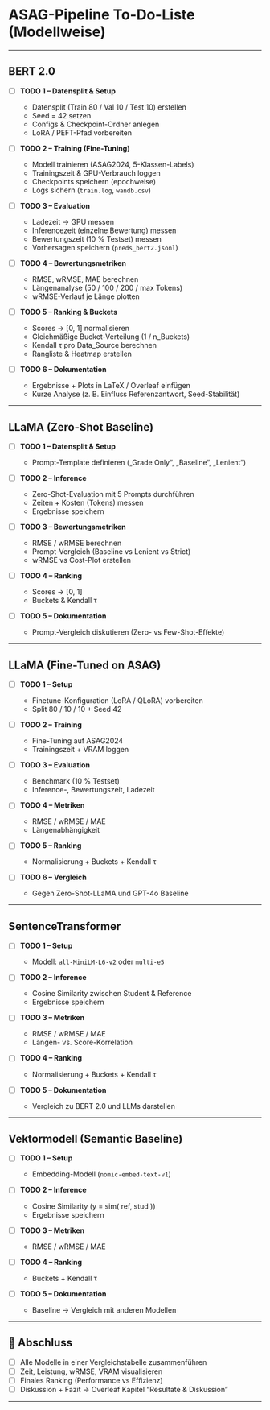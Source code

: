 # ASAG-Pipeline To-Do-Liste (Modellweise)

---

## BERT 2.0

- [ ] **TODO 1 – Datensplit & Setup**

  * Datensplit (Train 80 / Val 10 / Test 10) erstellen
  * Seed = 42 setzen
  * Configs & Checkpoint-Ordner anlegen
  * LoRA / PEFT-Pfad vorbereiten

- [ ] **TODO 2 – Training (Fine-Tuning)**

  * Modell trainieren (ASAG2024, 5-Klassen-Labels)
  * Trainingszeit & GPU-Verbrauch loggen
  * Checkpoints speichern (epochweise)
  * Logs sichern (`train.log`, `wandb.csv`)

- [ ] **TODO 3 – Evaluation**

  * Ladezeit → GPU messen
  * Inferencezeit (einzelne Bewertung) messen
  * Bewertungszeit (10 % Testset) messen
  * Vorhersagen speichern (`preds_bert2.jsonl`)

- [ ] **TODO 4 – Bewertungsmetriken**

  * RMSE, wRMSE, MAE berechnen
  * Längenanalyse (50 / 100 / 200 / max Tokens)
  * wRMSE-Verlauf je Länge plotten

- [ ] **TODO 5 – Ranking & Buckets**

  * Scores → [0, 1] normalisieren
  * Gleichmäßige Bucket-Verteilung (1 / n_Buckets)
  * Kendall τ pro Data_Source berechnen
  * Rangliste & Heatmap erstellen

- [ ] **TODO 6 – Dokumentation**

  * Ergebnisse + Plots in LaTeX / Overleaf einfügen
  * Kurze Analyse (z. B. Einfluss Referenzantwort, Seed-Stabilität)

---

## LLaMA (Zero-Shot Baseline)

- [ ] **TODO 1 – Datensplit & Setup**

  * Prompt-Template definieren („Grade Only“, „Baseline“, „Lenient“)

- [ ] **TODO 2 – Inference**

  * Zero-Shot-Evaluation mit 5 Prompts durchführen
  * Zeiten + Kosten (Tokens) messen
  * Ergebnisse speichern

- [ ] **TODO 3 – Bewertungsmetriken**

  * RMSE / wRMSE berechnen
  * Prompt-Vergleich (Baseline vs Lenient vs Strict)
  * wRMSE vs Cost-Plot erstellen

- [ ] **TODO 4 – Ranking**

  * Scores → [0, 1]
  * Buckets & Kendall τ

- [ ] **TODO 5 – Dokumentation**

  * Prompt-Vergleich diskutieren (Zero- vs Few-Shot-Effekte)

---

## LLaMA (Fine-Tuned on ASAG)

- [ ] **TODO 1 – Setup**

  * Finetune-Konfiguration (LoRA / QLoRA) vorbereiten
  * Split 80 / 10 / 10 + Seed 42

- [ ] **TODO 2 – Training**

  * Fine-Tuning auf ASAG2024
  * Trainingszeit + VRAM loggen

- [ ] **TODO 3 – Evaluation**

  * Benchmark (10 % Testset)
  * Inference-, Bewertungszeit, Ladezeit

- [ ] **TODO 4 – Metriken**

  * RMSE / wRMSE / MAE
  * Längenabhängigkeit

- [ ] **TODO 5 – Ranking**

  * Normalisierung + Buckets + Kendall τ

- [ ] **TODO 6 – Vergleich**

  * Gegen Zero-Shot-LLaMA und GPT-4o Baseline

---

## SentenceTransformer

- [ ] **TODO 1 – Setup**

  * Modell: `all-MiniLM-L6-v2` oder `multi-e5`

- [ ] **TODO 2 – Inference**

  * Cosine Similarity zwischen Student & Reference
  * Ergebnisse speichern

- [ ] **TODO 3 – Metriken**

  * RMSE / wRMSE / MAE
  * Längen- vs. Score-Korrelation

- [ ] **TODO 4 – Ranking**

  * Normalisierung + Buckets + Kendall τ

- [ ] **TODO 5 – Dokumentation**

  * Vergleich zu BERT 2.0 und LLMs darstellen

---

## Vektormodell (Semantic Baseline)

- [ ] **TODO 1 – Setup**

  * Embedding-Modell (`nomic-embed-text-v1`)

- [ ] **TODO 2 – Inference**

  * Cosine Similarity (y = sim( ref, stud ))
  * Ergebnisse speichern

- [ ] **TODO 3 – Metriken**

  * RMSE / wRMSE / MAE

- [ ] **TODO 4 – Ranking**

  * Buckets + Kendall τ

- [ ] **TODO 5 – Dokumentation**

  * Baseline → Vergleich mit anderen Modellen

---

## 🧾 Abschluss

- [ ] Alle Modelle in einer Vergleichstabelle zusammenführen
- [ ] Zeit, Leistung, wRMSE, VRAM visualisieren
- [ ] Finales Ranking (Performance vs Effizienz)
- [ ] Diskussion + Fazit → Overleaf Kapitel “Resultate & Diskussion”

---
